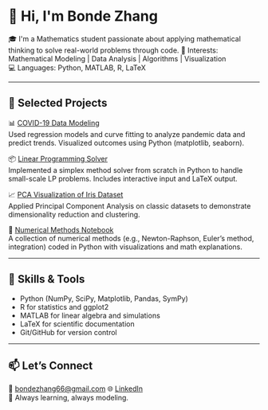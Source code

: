 # 👋 Hi, I'm Bonde Zhang

🎓 I'm a Mathematics student passionate about applying mathematical thinking to solve real-world problems through code. 🧠 Interests: Mathematical Modeling | Data Analysis | Algorithms | Visualization  
💻 Languages: Python, MATLAB, R, LaTeX

---

## 🚀 Selected Projects

📊 [COVID-19 Data Modeling](https://github.com/yourname/covid-modeling)  
Used regression models and curve fitting to analyze pandemic data and predict trends. Visualized outcomes using Python (matplotlib, seaborn).

📦 [Linear Programming Solver](https://github.com/yourname/lp-solver)  
Implemented a simplex method solver from scratch in Python to handle small-scale LP problems. Includes interactive input and LaTeX output.

📈 [PCA Visualization of Iris Dataset](https://github.com/yourname/pca-iris)  
Applied Principal Component Analysis on classic datasets to demonstrate dimensionality reduction and clustering.

🧮 [Numerical Methods Notebook](https://github.com/yourname/numerical-methods)  
A collection of numerical methods (e.g., Newton-Raphson, Euler’s method, integration) coded in Python with visualizations and math explanations.

---

## 📌 Skills & Tools

- Python (NumPy, SciPy, Matplotlib, Pandas, SymPy)  
- R for statistics and ggplot2  
- MATLAB for linear algebra and simulations  
- LaTeX for scientific documentation  
- Git/GitHub for version control

---

## 📫 Let’s Connect

📧 bondezhang66@gmail.com
🌐 [LinkedIn](linkedin.com/in/bonde-zhang-2a15b9321)  
🌱 Always learning, always modeling.
